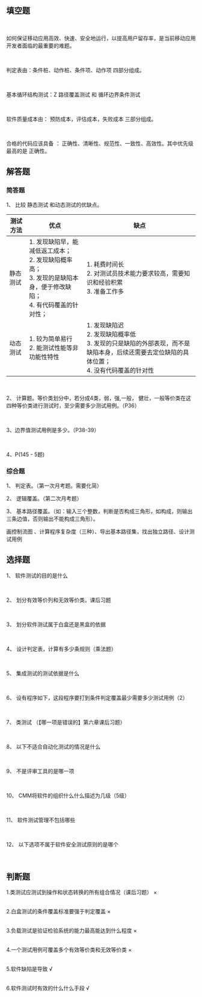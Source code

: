 ## 填空题

<br>

如何保证移动应用高效、快速、安全地运行，以提高用户留存率，是当前移动应用开发者面临的最重要的难题。

<br>

判定表由：条件桩、动作桩、条件项、动作项 四部分组成。

<br>

基本循环结构测试：Z 路径覆盖测试 和 循环边界条件测试

<br>

软件质量成本由： 预防成本，评估成本，失败成本 三部分组成。

<br>

合格的代码应该具备 ： 正确性、清晰性、规范性、一致性、高效性。其中优先级最高的是 正确性。



## 解答题

### 简答题

1、 比较 静态测试 和动态测试的优缺点。

| 测试方法 | 优点                                                         | 缺点                                                         |
| -------- | ------------------------------------------------------------ | ------------------------------------------------------------ |
| 静态测试 | 1. 发现缺陷早，能减低返工成本；<br />2. 发现缺陷概率高；<br />3. 发现的是缺陷本身，便于修改缺陷；<br />4. 有代码覆盖的针对性； | 1. 耗费时间长<br />2. 对测试员技术能力要求较高，需要知识和经验积累<br />3. 准备工作多 |
| 动态测试 | 1. 较为简单易行<br />2. 能测试性能等非功能性特性             | 1. 发现缺陷迟<br />2. 发现缺陷概率低<br />3. 发现的只是缺陷的外部表现，而不是缺陷本身，后续还需要去定位缺陷的具体位置；<br />4. 没有代码覆盖的针对性 |



<br>

2、 计算题。等价类划分中，若分成4类，弱，强,一般， 健壮，一般等价类在这四种等价类进行测试时，至少需要多少测试用例。（P36）

<br>

3、边界值测试用例是多少。（P38-39）

<br>

4、P(145 - 5题)





### 综合题

1、 判定表。（第一次月考题。需要化简）

2、 逻辑覆盖。（第二次月考题）

3、 基本路径覆盖。（如：输入三个整数，判断是否构成三角形，如构成，则输出三条边值，否则输出不能构成三角形）。

画控制流图 、计算程序复杂度（三种）、导出基本路径集，找出独立路径、设计测试用例



## 选择题

1、 软件测试的目的是什么

<br>

2、 划分有效等价列和无效等价类。课后习题

<br>

3、 划分软件测试属于白盒还是黑盒的依据

<br>

4、 设计判定表，计算有多少条规则（乘法题）

<br>

5、 集成测试的测试依据是什么

<br>

6、 设有程序如下，这段程序要打到条件判定覆盖最少需要多少测试用例（2）

<br>

7、 类测试  （【哪一项是错误的】第六章课后习题）

<br>

8、 以下不适合自动化测试的情况是什么

<br>

9、 不是评审工具的是哪一项

<br>

10、 CMM将软件的组织什么什么描述为几级（5级）

<br>

11、 软件测试管理不包括哪些

<br>

12、 以下选项不属于软件安全测试原则的是哪个

<br>



## 判断题

1.类测试应测试到操作和状态转换的所有组合情况（课后习题）  ×

<br>2.白盒测试的条件覆盖标准要强于判定覆盖 ×

<br>3.负载测试是验证检验系统的能力最高能达到什么程度  ×

<br>4.一个测试用例可覆盖多个有效等价类和无效等价类  ×

<br>5.软件缺陷是导致   √

<br>6.软件测试时有效的什么什么手段   √